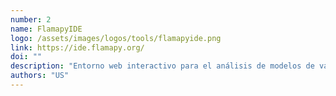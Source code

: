 ```yaml
---
number: 2
name: FlamapyIDE
logo: /assets/images/logos/tools/flamapyide.png
link: https://ide.flamapy.org/
doi: ""
description: "Entorno web interactivo para el análisis de modelos de variabilidad basado en Flamapy."
authors: "US"
---
```

